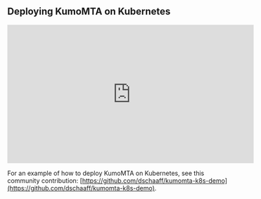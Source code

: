 ## Deploying KumoMTA on Kubernetes

<iframe width="560" height="315" src="https://www.youtube.com/embed/XYM810E3UDs?si=av_MfACui3w-wsOw" title="YouTube video player" frameborder="0" allow="accelerometer; autoplay; clipboard-write; encrypted-media; gyroscope; picture-in-picture; web-share" referrerpolicy="strict-origin-when-cross-origin" allowfullscreen></iframe>

For an example of how to deploy KumoMTA on Kubernetes, see this community contribution: [https://github.com/dschaaff/kumomta-k8s-demo](https://github.com/dschaaff/kumomta-k8s-demo).